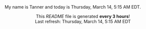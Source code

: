 My name is Tanner and today is Thursday, March 14, 5:15 AM EDT.

<p align="center">This <i>README</i> file is generated <b>every 3 hours</b>!</br>Last refresh: Thursday, March 14, 5:15 AM EDT<br /></p>

